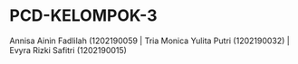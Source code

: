 # PCD-KELOMPOK-3
Annisa Ainin Fadlilah (1202190059 | Tria Monica Yulita Putri (1202190032) | Evyra Rizki Safitri (1202190015)
